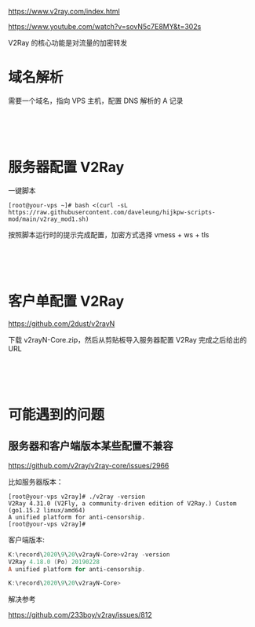 https://www.v2ray.com/index.html

https://www.youtube.com/watch?v=sovN5c7E8MY&t=302s

V2Ray 的核心功能是对流量的加密转发

# 域名解析
需要一个域名，指向 VPS 主机，配置 DNS 解析的 A 记录


<br/><br/><br/>

# 服务器配置 V2Ray
一键脚本
```shell
[root@your-vps ~]# bash <(curl -sL https://raw.githubusercontent.com/daveleung/hijkpw-scripts-mod/main/v2ray_mod1.sh)
```
按照脚本运行时的提示完成配置，加密方式选择 vmess + ws + tls


   
<br/><br/><br/>
# 客户单配置 V2Ray
https://github.com/2dust/v2rayN

下载 v2rayN-Core.zip，然后从剪贴板导入服务器配置 V2Ray 完成之后给出的 URL

<br/><br/><br/>

# 可能遇到的问题
## 服务器和客户端版本某些配置不兼容
https://github.com/v2ray/v2ray-core/issues/2966

比如服务器版本：
```shell
[root@your-vps v2ray]# ./v2ray -version
V2Ray 4.31.0 (V2Fly, a community-driven edition of V2Ray.) Custom (go1.15.2 linux/amd64)
A unified platform for anti-censorship.
[root@your-vps v2ray]# 
```

客户端版本:
```powershell
K:\record\2020\9\20\v2rayN-Core>v2ray -version
V2Ray 4.18.0 (Po) 20190228
A unified platform for anti-censorship.

K:\record\2020\9\20\v2rayN-Core>
```
解决参考

https://github.com/233boy/v2ray/issues/812